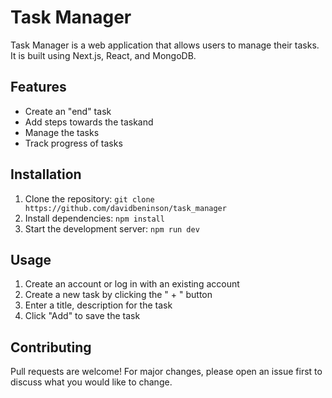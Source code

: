 # Task Manager

Task Manager is a web application that allows users to manage their tasks. It is built using Next.js, React, and MongoDB.

## Features

- Create an "end" task
- Add steps towards the taskand
- Manage the tasks
- Track progress of tasks

## Installation

1. Clone the repository: `git clone https://github.com/davidbeninson/task_manager`
2. Install dependencies: `npm install`
3. Start the development server: `npm run dev`

## Usage

1. Create an account or log in with an existing account
2. Create a new task by clicking the " + " button
3. Enter a title, description for the task
5. Click "Add" to save the task

## Contributing

Pull requests are welcome! For major changes, please open an issue first to discuss what you would like to change.
